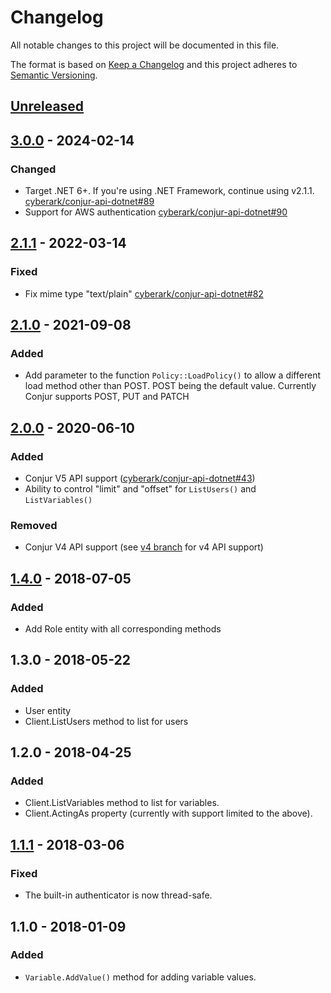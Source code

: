 # Changelog
All notable changes to this project will be documented in this file.

The format is based on [Keep a Changelog](http://keepachangelog.com/en/1.0.0/)
and this project adheres to [Semantic Versioning](http://semver.org/spec/v2.0.0.html).

## [Unreleased]

## [3.0.0] - 2024-02-14
### Changed
- Target .NET 6+. If you're using .NET Framework, continue using v2.1.1.
  [cyberark/conjur-api-dotnet#89](https://github.com/cyberark/conjur-api-dotnet/pull/89)
- Support for AWS authentication
  [cyberark/conjur-api-dotnet#90](https://github.com/cyberark/conjur-api-dotnet/pull/90)

## [2.1.1] - 2022-03-14
### Fixed
- Fix mime type "text/plain"
  [cyberark/conjur-api-dotnet#82](https://github.com/cyberark/conjur-api-dotnet/pull/82)

## [2.1.0] - 2021-09-08
### Added
- Add parameter to the function `Policy::LoadPolicy()` to allow a different load method other than POST. POST being the default value. Currently Conjur supports POST, PUT and PATCH

## [2.0.0] - 2020-06-10
### Added
- Conjur V5 API support ([cyberark/conjur-api-dotnet#43](https://github.com/cyberark/conjur-api-dotnet/issues/43))
- Ability to control "limit" and "offset" for `ListUsers()` and `ListVariables()`

### Removed
- Conjur V4 API support (see [v4 branch](https://github.com/cyberark/conjur-api-dotnet/tree/v4)
  for v4 API support)

## [1.4.0] - 2018-07-05
### Added
- Add Role entity with all corresponding methods

## 1.3.0 - 2018-05-22
### Added
- User entity
- Client.ListUsers method to list for users

## 1.2.0 - 2018-04-25
### Added
- Client.ListVariables method to list for variables.
- Client.ActingAs property (currently with support limited to the above).

## [1.1.1] - 2018-03-06
### Fixed
- The built-in authenticator is now thread-safe.

## 1.1.0 - 2018-01-09
### Added
- `Variable.AddValue()` method for adding variable values.

[Unreleased]: https://github.com/cyberark/conjur-api-dotnet/compare/v3.0.0...HEAD
[3.0.0]: https://github.com/cyberark/conjur-api-dotnet/compare/v2.1.1...v3.0.0
[2.1.1]: https://github.com/cyberark/conjur-api-dotnet/compare/v2.1.0...v2.1.1
[2.1.0]: https://github.com/cyberark/conjur-api-dotnet/compare/v2.0.0...v2.1.0
[2.0.0]: https://github.com/cyberark/conjur-api-dotnet/compare/v1.4.0...v2.0.0
[1.4.0]: https://github.com/cyberark/conjur-api-dotnet/compare/v1.3.0...v1.4.0
[1.1.1]: https://github.com/cyberark/conjur-api-dotnet/compare/v1.1.0...v1.1.1
[1.1.0]: https://github.com/cyberark/conjur-api-dotnet/releases/tag/v1.1.0
